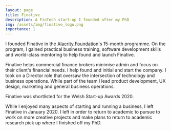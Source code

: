 ```yaml
---
layout: page
title: Finative
description: A FinTech start-up I founded after my PhD
img: /assets/img/finative_logo.png
importance: 1
---
```


I founded Finative in the [Alacrity Foundation](https://alacrityfoundation.co.uk/)'s 15-month programme. On the program, I gained practical business training, software development skills and world-class mentoring to help found and launch Finative.

Finative helps commercial finance brokers minimise admin and focus on their client's financial needs. I help found and initial and start the company. I took on a Director role that oversaw the intersection of technology and business operations. While part of the team I lead product development, UX design, marketing and general business operations.

Finative was shortlisted for the Welsh Start-up Awards 2020.

While I enjoyed many aspects of starting and running a business, I left Finative in January 2020. I left in order to return to academic to pursue to work on more creative projects and make plans to return to academic research pick up where I finished off my PhD.




